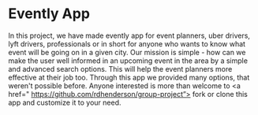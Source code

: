    # Evently App
In this project, we have made evently app for event planners, uber drivers, lyft drivers, professionals or in short for anyone who wants to know what event will be going on in a given city. Our mission is simple - how can we make the user well informed in an upcoming event in the area by a simple and advanced search options. This will help the event planners more effective at their job too. Through this app we provided many options, that weren't possible before. Anyone interested is more than welcome to <a href=" https://github.com/rdhenderson/group-project”> fork or clone </a> this app and customize it to your need. 
